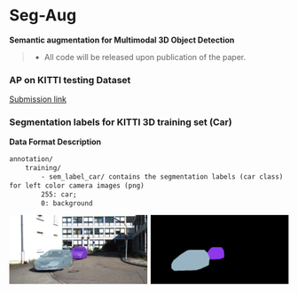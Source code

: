 # Seg-Aug
**Semantic augmentation for Multimodal 3D Object Detection**

> - All code will be released upon publication of the paper.

### AP on KITTI testing Dataset

[Submission link](http://www.cvlibs.net/datasets/kitti/eval_object_detail.php?&result=db8a52d6e325bc9ee3788a5610ba73fc9a1c1caa)


### Segmentation labels for KITTI 3D training set (Car)

**Data Format Description**

```
annotation/
    training/
        - sem_label_car/ contains the segmentation labels (car class) for left color camera images (png)
        255: car; 
        0: background
```


![](figures/sem-color.png)
